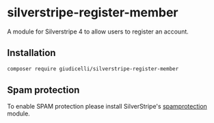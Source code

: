 silverstripe-register-member
=======

A module for Silverstripe 4 to allow users to register an account.

## Installation

```sh
composer require giudicelli/silverstripe-register-member
```

## Spam protection

To enable SPAM protection please install SilverStripe's <a href="https://github.com/silverstripe/silverstripe-spamprotection">spamprotection</a> module.